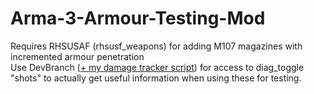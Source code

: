 # Arma-3-Armour-Testing-Mod
 Requires RHSUSAF (rhsusf_weapons) for adding M107 magazines with incremented armour penetration<br>
 Use DevBranch ([+ my damage tracker script](https://github.com/lukegotjellyfish/Arma-Class-Exporter/blob/master/Script/OtherScripts/vehicle%20damage%20tracker.sqf)) for access to diag_toggle "shots" to actually get useful information when using these for testing.
